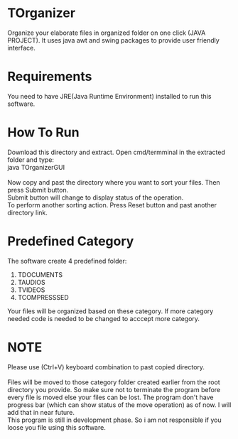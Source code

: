 # TOrganizer
Organize your elaborate files in organized folder on one click (JAVA PROJECT). It uses java awt and swing packages to provide user friendly interface.

# Requirements
You need to have JRE(Java Runtime Environment) installed to run this software.

# How To Run
Download this directory and extract. Open cmd/termminal in the extracted folder and type:</br>
  java TOrganizerGUI </br></br>
Now copy and past the directory where you want to sort your files. Then press Submit button.</br> 
Submit button will change to display status of the operation.</br>
To perform another sorting action. Press Reset button and past another directory link.

# Predefined Category
The software create 4 predefined folder:
1. TDOCUMENTS
2. TAUDIOS
3. TVIDEOS
4. TCOMPRESSSED

Your files will be organized based on these category. If more category needed code is needed to be changed to acccept more category.

# NOTE
Please use (Ctrl+V) keyboard combination to past copied directory.</br></br>
Files will be moved to those category folder created earlier from the root directory you provide. So make sure not to terminate the program before every file is moved else your files can be lost. The program don't have progress bar (which can show status of the move operation) as of now. I will add that in near future. </br>This program is still in development phase. So i am not responsible if you loose you file using this software.
